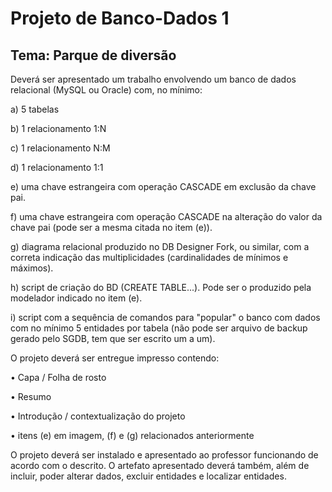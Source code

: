 # Projeto de Banco-Dados 1 
## Tema: Parque de diversão

Deverá ser apresentado um trabalho envolvendo um banco de dados relacional (MySQL ou Oracle) com, no mínimo:

a)	5 tabelas

b)	1 relacionamento 1:N

c)	1 relacionamento N:M

d)	1 relacionamento 1:1

e)	uma chave estrangeira com operação CASCADE em exclusão da chave pai.

f)	uma chave estrangeira com operação CASCADE na alteração do valor da chave pai (pode ser a mesma citada no item (e)).

g)	diagrama relacional produzido no DB Designer Fork, ou similar, com a correta indicação das multiplicidades (cardinalidades de mínimos e máximos).

h)	script de criação do BD (CREATE TABLE...). Pode ser o produzido pela modelador indicado no item (e).

i)	script com a sequência de comandos para "popular" o banco com dados com no mínimo 5 entidades por tabela (não pode ser arquivo de backup gerado pelo SGDB, tem que ser escrito um a um).

O projeto deverá ser entregue impresso contendo:

•	Capa / Folha de rosto

•	Resumo

•	Introdução / contextualização do projeto

•	itens (e) em imagem, (f) e (g) relacionados anteriormente

O projeto deverá ser instalado e apresentado ao professor funcionando de acordo com o descrito. O artefato apresentado deverá também, além de incluir, poder alterar dados, excluir entidades e localizar entidades.
